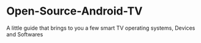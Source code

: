 # Open-Source-Android-TV
A little guide that brings to you a few smart TV operating systems, Devices and Softwares
